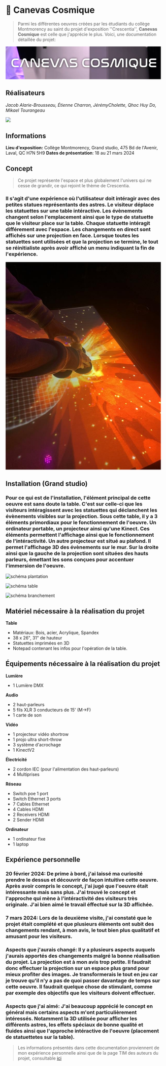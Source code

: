 # 🌌 Canevas Cosmique 
> Parmi les différentes oeuvres créées par les étudiants du collège Montmorency au saint du projet d'exposition ''Crescentia'',  **Canevas Cosmique** est celle que j'apprécie le plus. Voici, une documentation détaillée du projet:

![](https://github.com/tighzanour/H24_V11_inspiration_TIGHZA/blob/main/crescentia/medias/canevas_cosmique_logo.PNG)

## Réalisateurs
*Jacob Alarie-Brousseau, Étienne Charron, JérémyCholette, Qhoc Huy Do, Mikael Tourangeau*

![](https://github.com/tighzanour/H24_V11_inspiration_TIGHZA/blob/main/crescentia/medias/canvas_cosmique_r%C3%A9alisateurs.PNG)

## Informations
**Lieu d'exposition:** Collège Montmorency, Grand studio, 475 Bd de l'Avenir, Laval, QC H7N 5H9
**Dates de présentation**: 18 au 21 mars 2024

## Concept
> Ce projet représente l'espace et plus globalement l'univers qui ne cesse de grandir, ce qui rejoint le thème de Crescentia.
### Il s'agit d'une expérience où l'utilisateur doit intéragir avec des petites statues représentants des astres. Le visiteur déplace les statuettes sur une table intéractive. Les évènements changent selon l'emplacement ainsi que le type de statuette que le visiteur place sur la table. Chaque statuette intéragit différement avec l'espace. Les changements en direct sont affichés sur une projection en face. Lorsque toutes les statuettes sont utilisées et que la projection se termine, le tout se réinitialiste après avoir affiché un menu indiquant la fin de l'expérience. 

![](https://github.com/tighzanour/H24_V11_inspiration_TIGHZA/blob/main/crescentia/medias/canvas_cosmique_interaction_2.jpg)

## Installation (Grand studio)
### Pour ce qui est de l'installation, l'élément principal de cette oeuvre est sans doute la table. C'est sur celle-ci que les visiteurs intéragissent avec les statuettes qui déclanchent les évènements visibles sur la projection. Sous cette table, il y a 3 éléments primordiaux pour le fonctionnement de l'oeuvre. Un ordinateur portable, un projecteur ainsi qu'une Kinect. Ces éléments permettent l'affichage ainsi que le fonctionnement de l'intéractivité. Un autre projecteur est situé au plafond. Il permet l'affichage 3D des évènements sur le mur. Sur la droite ainsi que la gauche de la projection sont situées des hauts parleurs, émettant les sons conçues pour accentuer l'immersion de l'oeuvre. 

![schéma plantation](https://github.com/tighzanour/H24_V11_inspiration_TIGHZA/blob/main/crescentia/medias/canevas_cosmique_sch%C3%A9ma.PNG)

![schéma table](https://github.com/tighzanour/H24_V11_inspiration_TIGHZA/blob/main/crescentia/medias/canvas_cosmique_sch%C3%A9ma_table.png)

![schéma branchement](https://github.com/tighzanour/H24_V11_inspiration_TIGHZA/blob/main/crescentia/medias/canvas_cosmique_sch%C3%A9ma.png)

## Matériel nécessaire à la réalisation du projet
**Table**
- Matériaux: Bois, acier, Acrylique, Spandex
- 38 x 26", 31" de hauteur
- Statuettes imprimées en 3D
- Notepad contenant les infos pour l'opération de la table.

## Équipements nécessaire à la réalisation du projet
**Lumière**
- 1 Lumière DMX

**Audio**
- 2 haut-parleurs
- 5 fils XLR 3 conducteurs de 15' (M->F)
- 1 carte de son

**Vidéo**
- 1 projecteur vidéo shortrow
- 1 projo ultra short-throw
- 3 système d'acrochage
- 1 KinectV2

**Électricité**
- 2 cordon IEC (pour l'alimentation des haut-parleurs)
- 4 Multiprises

**Réseau**
- Switch poe 1 port
- Switch Ethernet 3 ports
- 7 Cables Ethernet
- 4 Cables HDMI
- 2 Receivers HDMI
- 2 Sender HDMI

**Ordinateur**
- 1 ordinateur fixe
- 1 laptop

## Expérience personnelle
### 20 février 2024: De prime à bord, j'ai laissé ma curiosité prendre le dessus et découvrir de façon intuitive cette oeuvre. Après avoir compris le concept, j'ai jugé que l'oeuvre était intéressante mais sans plus. J'ai trouvé le concept et l'approche qui mène à l'intéractivité des visiteurs très originale. J'ai bien aimé le travail éffectué sur la 3D affichée.

### 7 mars 2024: Lors de la deuxième visite, j'ai constaté que le projet était complété et que plusieurs éléments ont subit des changements rendant, à mon avis, le tout bien plus qualitatif et amusant pour les visiteurs.

### Aspects que j'aurais changé: Il y a plusieurs aspects auquels j'aurais apportés des changements malgré la bonne réalisation du projet. La projection est à mon avis trop petite. Il faudrait donc effectuer la projection sur un espace plus grand pour mieux profiter des images. Je transformerais le tout en jeu car je trouve qu'il n'y a pas de quoi passer davantage de temps sur cette oeuvre. Il faudrait quelque chose de stimulant, comme par exemple des objectifs que les visiteurs doivent effectuer.

### Aspects que j'ai aimé: J'ai beaucoup apprécié le concept en général mais certains aspects m'ont particulièrement intéressés. Notamment la 3D utilisée pour afficher les différents astres, les effets spéciaux de bonne qualité et fluides ainsi que l'approche intéractive de l'oeuvre (placement de statuettetes sur la table).

> Les informations présentés dans cette documentation proviennent de mon expérience personnelle ainsi que de la page TIM des auteurs du projet, consultable [ici](https://tim-montmorency.com/2024/projets/Canevas-Cosmique/docs/web/index.html)
